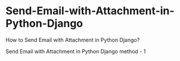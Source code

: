 # Send-Email-with-Attachment-in-Python-Django
How to Send Email with Attachment in Python Django?

Send Email with Attachment in Python Django method - 1
